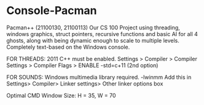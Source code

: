 # Console-Pacman
Pacman++ (21100130,  21100113) Our CS 100 Project using threading, windows graphics, struct pointers, recursive functions and basic AI for all 4 ghosts, along with being dynamic enough to scale to multiple levels. Completely text-based on the Windows console.

FOR THREADS: 2011 C++ must be enabled. Settings > Compiler > Compiler Settings > Compiler Flags > ENABLE -std=c+11 (2nd option)

FOR SOUNDS: Windows multimedia library required. -lwinmm Add this in Settings> Compiler> Linker settings> Other linker options box

Optimal CMD Window Size: H = 35, W = 70
